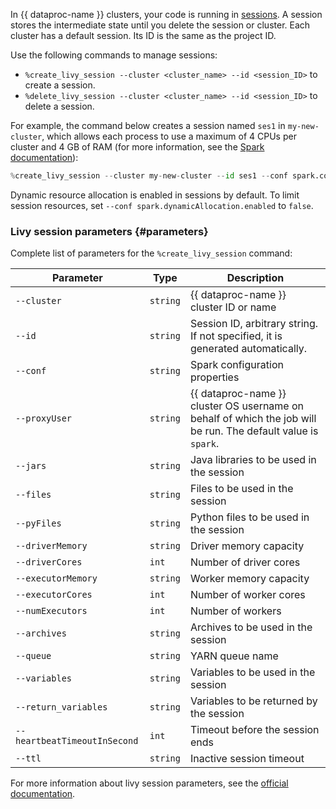 In {{ dataproc-name }} clusters, your code is running in [sessions](https://livy.incubator.apache.org/docs/latest/rest-api.html#session). A session stores the intermediate state until you delete the session or cluster. Each cluster has a default session. Its ID is the same as the project ID.

Use the following commands to manage sessions:
* `%create_livy_session --cluster <cluster_name> --id <session_ID>` to create a session.
* `%delete_livy_session --cluster <cluster_name> --id <session_ID>` to delete a session.

For example, the command below creates a session named `ses1` in `my-new-cluster`, which allows each process to use a maximum of 4 CPUs per cluster and 4 GB of RAM (for more information, see the [Spark documentation](https://spark.apache.org/docs/latest/configuration.html)):

```python
%create_livy_session --cluster my-new-cluster --id ses1 --conf spark.cores.max=4 --conf spark.executor.memory=4g
```

Dynamic resource allocation is enabled in sessions by default. To limit session resources, set `--conf spark.dynamicAllocation.enabled` to `false`.

### Livy session parameters {#parameters}

Complete list of parameters for the `%create_livy_session` command:

| Parameter | Type | Description |
|------------------------------|----------|--------------------------------------------|
| `--cluster` | `string` | {{ dataproc-name }} cluster ID or name |
| `--id` | `string` | Session ID, arbitrary string. If not specified, it is generated automatically. |
| `--conf` | `string` | Spark configuration properties |
| `--proxyUser` | `string` | {{ dataproc-name }} cluster OS username on behalf of which the job will be run. The default value is `spark`. |
| `--jars` | `string` | Java libraries to be used in the session |
| `--files` | `string` | Files to be used in the session |
| `--pyFiles` | `string` | Python files to be used in the session |
| `--driverMemory` | `string` | Driver memory capacity |
| `--driverCores` | `int` | Number of driver cores |
| `--executorMemory` | `string` | Worker memory capacity |
| `--executorCores` | `int` | Number of worker cores |
| `--numExecutors` | `int` | Number of workers |
| `--archives` | `string` | Archives to be used in the session |
| `--queue` | `string` | YARN queue name |
| `--variables` | `string` | Variables to be used in the session |
| `--return_variables` | `string` | Variables to be returned by the session |
| `--heartbeatTimeoutInSecond` | `int` | Timeout before the session ends |
| `--ttl` | `string` | Inactive session timeout |

For more information about livy session parameters, see the [official documentation](https://livy.incubator.apache.org/docs/latest/rest-api.html).
